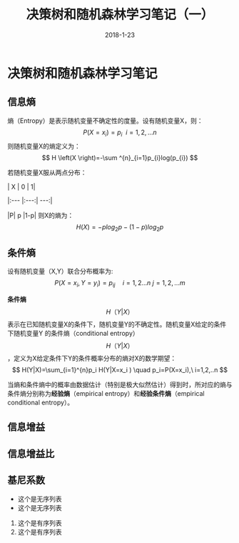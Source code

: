 ﻿---
layout: post
title: 决策树和随机森林学习笔记（一）
date: 2018-1-23
categories: blog
tags: [机器学习]
description: 
---
<script type="text/javascript" async src="https://cdn.mathjax.org/mathjax/latest/MathJax.js?config=TeX-MML-AM_CHTML"></script>

# 决策树和随机森林学习笔记

## 信息熵
熵（Entropy）是表示随机变量不确定性的度量。设有随机变量X，则：
$$
P\left ( X=x_{i} \right )=p_{i}\: \: i=1,2,...n
$$
则随机变量X的熵定义为：
$$
H \left(X \right)=-\sum ^{n}_{i=1}p_{i}log(p_{i})
$$

若随机变量X服从两点分布：

|   X |       0 |       1|

|:--- |:---:| ---:|

|P| p |1-p|
则X的熵为：
$$
H(X)=-p log_2p-(1-p)log_2p
$$

## 条件熵

设有随机变量（X,Y）联合分布概率为:
$$
P(X=x_i,Y=y_i)=p_{i j}\quad i=1,2...n\ j=1,2,...m
$$

**条件熵**$$H（Y|X）$$表示在已知随机变量X的条件下，随机变量Y的不确定性。随机变量X给定的条件下随机变量Y 的条件熵（conditional entropy）$$H（Y|X）$$，定义为X给定条件下Y的条件概率分布的熵对X的数学期望：
$$
H(Y|X)=\sum_{i=1}^{n}p_i H(Y|X=x_i ) \quad p_i=P(X=x_i),\ i=1,2,..n
$$

当熵和条件熵中的概率由数据估计（特别是极大似然估计）得到时，所对应的熵与条件熵分别称为**经验熵**（empirical entropy）和**经验条件熵**（empirical conditional entropy）。
## 信息增益
## 信息增益比
## 基尼系数

- 这个是无序列表
- 这个是无序列表
1. 这个是有序列表
2. 这个是有序列表

















